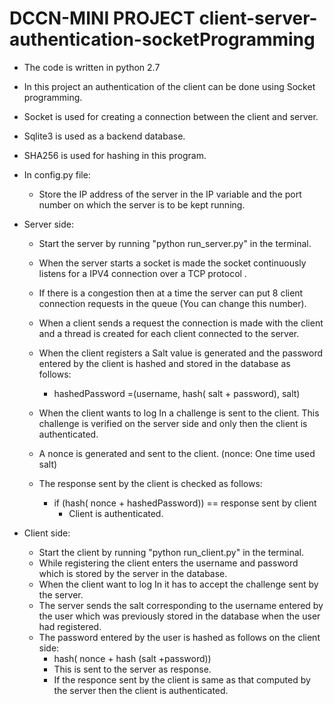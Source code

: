 # DCCN-MINI PROJECT client-server-authentication-socketProgramming


* The code is written in python 2.7
* In this project an authentication of the client can be done using Socket programming.

* Socket is used for creating a connection between the client and server.
* Sqlite3 is used as a backend database.
* SHA256 is used for hashing in this program.


* In config.py file:
  * Store the IP address of the server in the IP variable and the port number on which the server is to be kept running.
  
* Server side:
  * Start the server by running "python run_server.py" in the terminal.
  * When the server starts a socket is made the socket continuously listens for a IPV4 connection over a TCP protocol .
  * If there is a congestion then at a time the server can put 8 client connection requests in the queue (You can change this number).
  * When a client sends a request the connection is made with the client and a thread is created for each client connected to the server.
  * When the client registers a Salt value is generated and the password entered by the client is hashed and stored in the database as follows:
    * hashedPassword =(username, hash( salt + password), salt)
    
  * When the client wants to log In a challenge is sent to the client. This challenge is verified on the server side and only then the client is authenticated.
  * A nonce is generated and sent to the client. (nonce: One time used salt)
  * The response sent by the client is checked as follows:
    * if (hash( nonce + hashedPassword)) == response sent by client
      - Client is authenticated.
  
  
* Client side:
  * Start the client by running "python run_client.py" in the terminal.
  * While registering the client enters the username and password which is stored by the server in the database.
  * When the client want to log In it has to accept the challenge sent by the server.
  * The server sends the salt corresponding to the username entered by the user which was previously stored in the database when the user had registered.
  * The password entered by the user is hashed as follows on the client side:
    * hash( nonce + hash (salt +password))
    * This is sent to the server as response.
    * If the responce sent by the client is same as that computed by the server then the client is authenticated.
    

  


